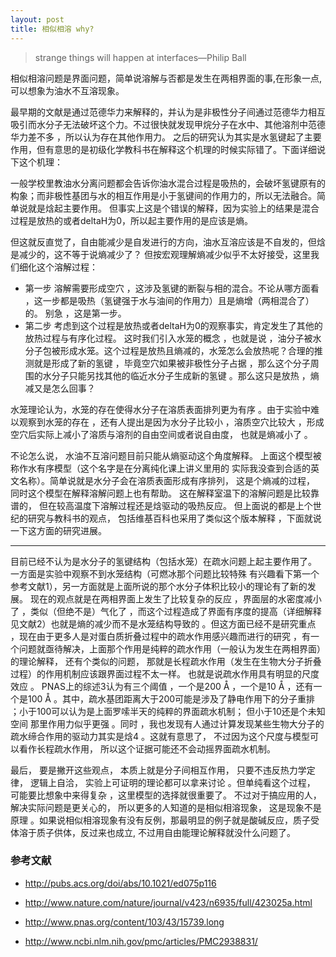 ```yaml
---
layout: post
title: 相似相溶 why? 
---
```


> strange things will happen at interfaces—Philip Ball


相似相溶问题是界面问题，简单说溶解与否都是发生在两相界面的事,在形象一点,可以想象为油水不互溶现象。

最早期的文献是通过范德华力来解释的，并认为是非极性分子间通过范德华力相互吸引而水分子无法破坏这个力。不过很快就发现甲烷分子在水中、其他溶剂中范德华力差不多 ，所以认为存在其他作用力。
之后的研究认为其实是水氢键起了主要作用，但有意思的是初级化学教科书在解释这个机理的时候实际错了。下面详细说下这个机理： 

一般学校里教油水分离问题都会告诉你油水混合过程是吸热的，会破坏氢键原有的构象；而非极性基团与水的相互作用是小于氢键间的作用力的，所以无法融合。简单说就是焓起主要作用。
但事实上这是个错误的解释，因为实验上的结果是混合过程是放热的或者deltaH为0，所以起主要作用的是应该是熵。

但这就反直觉了，自由能减少是自发进行的方向，油水互溶应该是不自发的，但焓是减少的，这不等于说熵减少了？ 但按宏观理解熵减少似乎不太好接受，这里我们细化这个溶解过程：

- 第一步 溶解需要形成空穴 ，这涉及氢键的断裂与相的混合。不论从哪方面看 ，这一步都是吸热（氢键强于水与油间的作用力）且是熵增（两相混合了）的。 别急 ，这是第一步。
- 第二步 考虑到这个过程是放热或者deltaH为0的观察事实，肯定发生了其他的放热过程与有序化过程。 这时我们引入水笼的概念 ，也就是说 ，油分子被水分子包被形成水笼。这个过程是放热且熵减的，水笼怎么会放热呢？合理的推测就是形成了新的氢键 ，毕竟空穴如果被非极性分子占据 ，那么这个分子周围的水分子只能另找其他的临近水分子生成新的氢键 。那么这只是放热 ，熵减又是怎么回事？

水笼理论认为，水笼的存在使得水分子在溶质表面排列更为有序 。由于实验中难以观察到水笼的存在 ，还有人提出是因为水分子比较小 ，溶质空穴比较大 ，形成空穴后实际上减小了溶质与溶剂的自由空间或者说自由度， 也就是熵减小了 。

不论怎么说， 水油不互溶问题目前只能从熵驱动这个角度解释。 上面这个模型被称作水有序模型（这个名字是在分离纯化课上讲义里用的 实际我没查到合适的英文名称）。简单说就是水分子会在溶质表面形成有序排列， 这是个熵减的过程， 同时这个模型在解释溶解问题上也有帮助。 这在解释室温下的溶解问题是比较靠谱的， 但在较高温度下溶解过程还是焓驱动的吸热反应。 但上面说的都是上个世纪的研究与教科书的观点， 包括维基百科也采用了类似这个版本解释 ，下面就说一下这方面的研究进展。

-----

目前已经不认为是水分子的氢键结构（包括水笼）在疏水问题上起主要作用了。 一方面是实验中观察不到水笼结构（可燃冰那个问题比较特殊 有兴趣看下第一个参考文献1），另一方面就是上面所说的那个水分子体积比较小的理论有了新的发展。 现在的观点就是在两相界面上发生了比较复杂的反应 ，界面层的水密度减小了 ，类似（但绝不是）气化了 ，而这个过程造成了界面有序度的提高（详细解释见文献2）也就是熵的减少而不是水笼结构导致的 。但这方面已经不是研究重点 ，现在由于更多人是对蛋白质折叠过程中的疏水作用感兴趣而进行的研究 ，有一个问题就亟待解决，上面那个作用是纯粹的疏水作用（一般认为发生在两相界面）的理论解释， 还有个类似的问题， 那就是长程疏水作用（发生在生物大分子折叠过程）的作用机制应该跟界面过程不太一样。 也就是说疏水作用具有明显的尺度效应 。 PNAS上的综述3认为有三个阈值 ，一个是200 Å ，一个是10 Å ，还有一个是100 Å 。其中，疏水基团距离大于200可能是涉及了静电作用下的分子重排 ；小于100可以认为是上面罗嗦半天的纯粹的界面疏水机制； 但小于10还是个未知空间 那里作用力似乎更强 。同时 ，我也发现有人通过计算发现某些生物大分子的疏水缔合作用的驱动力其实是焓4 。这就有意思了， 不过因为这个尺度与模型可以看作长程疏水作用， 所以这个证据可能还不会动摇界面疏水机制。

最后， 要是撇开这些观点， 本质上就是分子间相互作用， 只要不违反热力学定律， 逻辑上自洽， 实验上可证明的理论都可以拿来讨论 。但单纯看这个过程， 可能要比想象中来得复杂 ，这里模型的选择就很重要了。 不过对于搞应用的人，解决实际问题是更关心的， 所以更多的人知道的是相似相溶现象， 这是现象不是原理 。如果说相似相溶现象有没有反例，那最明显的例子就是酸碱反应，质子受体溶于质子供体，反过来也成立, 不过用自由能理论解释就没什么问题了。

### 参考文献

- http://pubs.acs.org/doi/abs/10.1021/ed075p116

- http://www.nature.com/nature/journal/v423/n6935/full/423025a.html

- http://www.pnas.org/content/103/43/15739.long

- http://www.ncbi.nlm.nih.gov/pmc/articles/PMC2938831/ 